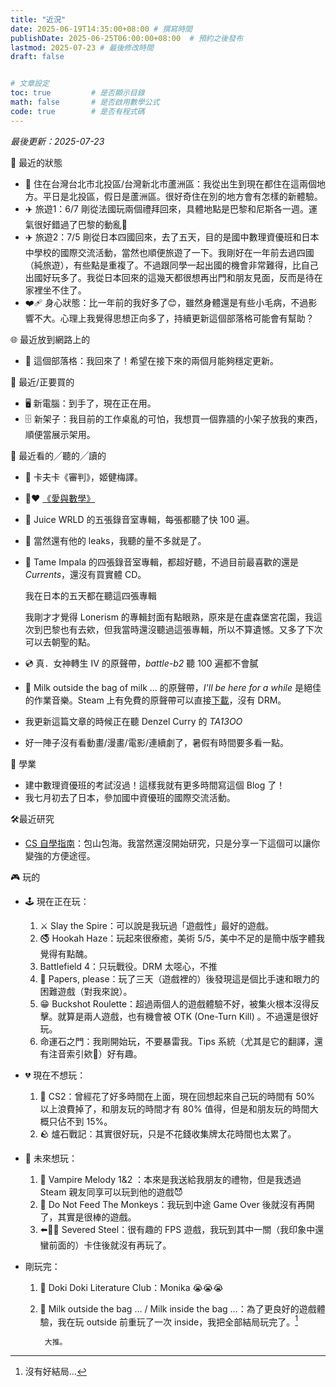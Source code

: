 ```yaml
---
title: "近況"
date: 2025-06-19T14:35:00+08:00 # 撰寫時間
publishDate: 2025-06-25T06:00:00+08:00  # 預約之後發布
lastmod: 2025-07-23 # 最後修改時間
draft: false


# 文章設定
toc: true         # 是否顯示目錄
math: false       # 是否啟用數學公式
code: true        # 是否有程式碼
---
```


_最後更新：2025-07-23_

🏡 最近的狀態

* 📍 住在台灣台北市北投區/台灣新北市蘆洲區：我從出生到現在都住在這兩個地方。平日是北投區，假日是蘆洲區。很好奇住在別的地方會有怎樣的新體驗。
* ✈️ 旅遊1：6/7 剛從法國玩兩個禮拜回來，具體地點是巴黎和尼斯各一週。運氣很好錯過了巴黎的動亂🤧
* ✈️ 旅遊2：7/5 剛從日本四國回來，去了五天，目的是國中數理資優班和日本中學校的國際交流活動，當然也順便旅遊了一下。我剛好在一年前去過四國（純旅遊），有些點是重複了。不過跟同學一起出國的機會非常難得，比自己出國好玩多了。我從日本回來的這幾天都很想再出門和朋友見面，反而是待在家裡坐不住了。
* ❤️‍🩹 身心狀態：比一年前的我好多了😊，雖然身體還是有些小毛病，不過影響不大。心理上我覺得思想正向多了，持續更新這個部落格可能會有幫助？

🌐 最近放到網路上的

* 📝 這個部落格：我回來了！希望在接下來的兩個月能夠穩定更新。

💸 最近/正要買的

* 🖥️ 新電腦：到手了，現在正在用。
* 🗄️ 新架子：我目前的工作桌亂的可怕，我想買一個靠牆的小架子放我的東西，順便當展示架用。

👀 最近看的╱聽的╱讀的

* 📖 卡夫卡《審判》，姬健梅譯。
* 🟰❤️ [《愛與數學》](https://tux24.xyz/articles/ck-math-summer-vacation-homework/)
* 🧃 Juice WRLD 的五張錄音室專輯，每張都聽了快 100 遍。
* 🧃 當然還有他的 leaks，我聽的量不多就是了。
* 🐐 Tame Impala 的四張錄音室專輯，都超好聽，不過目前最喜歡的還是 _Currents_，還沒有買實體 CD。

	我在日本的五天都在聽這四張專輯

	我剛才才覺得 Lonerism 的專輯封面有點眼熟，原來是在盧森堡宮花園，我這次到巴黎也有去欸，但我當時還沒聽過這張專輯，所以不算遺憾。又多了下次可以去朝聖的點。
	
* 💿️ 真．女神轉生 IV 的原聲帶，_battle-b2_ 聽 100 遍都不會膩
* 🥛 Milk outside the bag of milk ... 的原聲帶，_I'll be here for a while_ 是絕佳的作業音樂。Steam 上有免費的原聲帶可以直接[下載](https://tux24.xyz/articles/download-it-dont-stream-it/)，沒有 DRM。
* 我更新這篇文章的時候正在聽 Denzel Curry 的 _TA13OO_
*  好一陣子沒有看動畫/漫畫/電影/連續劇了，暑假有時間要多看一點。

📑 學業

* 建中數理資優班的考試沒過！這樣我就有更多時間寫這個 Blog 了！
* 我七月初去了日本，參加國中資優班的國際交流活動。

🛠️最近研究

* [CS 自學指南](https://csdiy.wiki/)：包山包海。我當然還沒開始研究，只是分享一下這個可以讓你變強的方便途徑。

🎮 玩的

* 🕹️ 現在正在玩：
    1. ⚔️ Slay the Spire：可以說是我玩過「遊戲性」最好的遊戲。
    2. 🚭️ Hookah Haze：玩起來很療癒，美術 5/5，美中不足的是簡中版字體我覺得有點醜。
    3. Battlefield 4：只玩戰役。DRM 太噁心，不推
    4. 🛂 Papers, please：玩了三天（遊戲裡的）後發現這是個比手速和眼力的困難遊戲（對我來說）。
    5. 😁 Buckshot Roulette：超過兩個人的遊戲體驗不好，被集火根本沒得反擊。就算是兩人遊戲，也有機會被 OTK (One-Turn Kill) 。不過還是很好玩。
    6. 命運石之門：我剛開始玩，不要暴雷我。Tips 系統（尤其是它的翻譯，還有注音索引欸🤣）好有趣。
    
* 💔 現在不想玩：
    1. 🔫 CS2：曾經花了好多時間在上面，現在回想起來自己玩的時間有 50% 以上浪費掉了，和朋友玩的時間才有 80% 值得，但是和朋友玩的時間大概只佔不到 15%。
    2. 🪨 爐石戰記：其實很好玩，只是不花錢收集牌太花時間也太累了。

* 💖 未來想玩：
    1. 🧛 Vampire Melody 1&2 ：本來是我送給我朋友的禮物，但是我透過 Steam 親友同享可以玩到他的遊戲😈
    2. 🙊 Do Not Feed The Monkeys：我玩到中途 Game Over 後就沒有再開了，其實是很棒的遊戲。
    3. ⬅️🤚🚫 Severed Steel：很有趣的 FPS 遊戲，我玩到其中一關（我印象中還蠻前面的）卡住後就沒有再玩了。
   
* 剛玩完：
	1. 💓 Doki Doki Literature Club：Monika 😭😭😭
	2. 🥛 Milk outside the bag … / Milk inside the bag …：為了更良好的遊戲體驗，我在玩 outside 前重玩了一次 inside，我把全部結局玩完了。[^2]
	
			大推。

[^2]: 沒有好結局...
